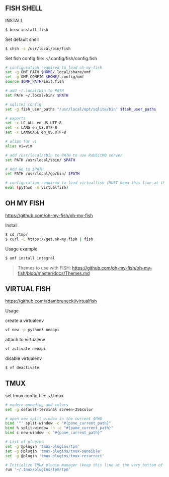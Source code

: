 ## FISH SHELL
INSTALL
```bash
$ brew install fish
```

Set default shell
```bash
$ chsh -s /usr/local/bin/fish
```

Set fish config file: ~/.config/fish/config.fish
```bash
# configuration required to load oh-my-fish
set -g OMF_PATH $HOME/.local/share/omf
set -g OMF_CONFIG $HOME/.config/omf
source $OMF_PATH/init.fish

# add ~/.local/bin to PATH
set PATH ~/.local/bin/ $PATH

# sqlite3 config
set -g fish_user_paths "/usr/local/opt/sqlite/bin" $fish_user_paths

# exports
set -x LC_ALL en_US.UTF-8
set -x LANG en_US.UTF-8
set -x LANGUAGE en_US.UTF-8

# alias for vi
alias vi=vim

# add /usr/local/sbin to PATH to use RabbitMQ server
set PATH /usr/local/sbin/ $PATH

# Add Go to $PATH
set PATH /usr/local/go/bin/ $PATH

# configuration required to load virtualfish (MUST keep this line at the very bottom)
eval (python -m virtualfish)
```

## OH MY FISH
https://github.com/oh-my-fish/oh-my-fish

Install
```bash
$ cd /tmp/
$ curl -L https://get.oh-my.fish | fish
```

Usage example
```bash
$ omf install integral
```
> Themes to use with FISH: https://github.com/oh-my-fish/oh-my-fish/blob/master/docs/Themes.md


## VIRTUAL FISH
https://github.com/adambrenecki/virtualfish

Usage

create a virtualenv
```bash
vf new -p python3 neoapi
```

attach to virtualenv
```bash
vf activate neoapi
```

disable virtualenv
```bash
$ vf deactivate
```


## TMUX

set tmux config file: ~/.tmux
```bash
# modern encoding and colors
set -g default-terminal screen-256color

# open new split window in the current $PWD
bind '"' split-window -c "#{pane_current_path}"
bind % split-window -h -c "#{pane_current_path}"
bind c new-window -c "#{pane_current_path}"

# List of plugins
set -g @plugin 'tmux-plugins/tpm'
set -g @plugin 'tmux-plugins/tmux-sensible'
set -g @plugin 'tmux-plugins/tmux-resurrect'

# Initialize TMUX plugin manager (keep this line at the very bottom of tmux.conf)
run '~/.tmux/plugins/tpm/tpm’
```
